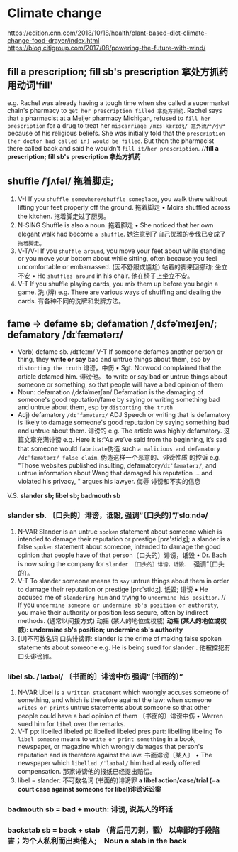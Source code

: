 # Climate change
https://edition.cnn.com/2018/10/18/health/plant-based-diet-climate-change-food-drayer/index.html
https://blog.citigroup.com/2017/08/powering-the-future-with-wind/


## fill a prescription; fill sb's prescription 拿处方抓药　用动词'fill'
e.g. Rachel was already having a tough time when she called a supermarket chain's pharmacy to `get her prescription filled 拿处方抓药`. Rachel says that a pharmacist at a Meijer pharmacy Michigan, refused to `fill her prescription` for a drug to treat her `miscarriage /mɪsˈkærɪdʒ/ 意外流产/小产` because of his religious beliefs. She was initially told that the `prescription (her doctor had called in) would be filled`. But then the pharmacist there called back and said he wouldn't `fill it/her prescription`.  //**fill a prescription; fill sb's prescription 拿处方抓药**

## shuffle /ˈʃʌfəl/ 拖着脚走;
1. V-I If you `shuffle somewhere/shuffle someplace`, you walk there without lifting your feet properly off the ground. 拖着脚走
•  Moira shuffled across the kitchen. 拖着脚走过了厨房。
2. N-SING Shuffle is also a noun. 拖着脚走
•  She noticed that her own elegant walk had become `a shuffle`. 她注意到了自己优雅的步伐已变成了``拖着脚走``。
3. V-T/V-I If you `shuffle around`, you move your feet about while standing or you move your bottom about while sitting, often because you feel uncomfortable or embarrassed. (因不舒服或尴尬) 站着的脚来回挪动; 坐立不安
•  He `shuffles around` in his chair.  他在椅子上坐立不安。
4. V-T If you shuffle playing cards, you mix them up before you begin a game. 洗 (牌)
e.g. There are various ways of shuffling and dealing the cards. 有各种不同的洗牌和发牌方法。

## fame => defame sb; defamation /ˌdɛfəˈmeɪʃən/; defamatory /dɪˈfæmətərɪ/  
* Verb) defame sb. /dɪˈfeɪm/
V-T If someone defames another person or thing, they **write or say** bad and untrue things about them, esp by `distorting the truth` 诽谤，中伤
•  Sgt. Norwood complained that the article defamed him. 诽谤他。
to write or say bad or untrue things about someone or something, so that people will have a bad opinion of them
* Noun: defamation /ˌdɛfəˈmeɪʃən/ Defamation is the damaging of someone's good reputation/fame by saying or writing something bad and untrue about them, esp by `distorting the truth`
* Adj) defamatory ``/dɪˈfæmətərɪ/``
ADJ Speech or writing that is defamatory is likely to damage someone's good reputation by saying something bad and untrue about them. 诽谤的
e.g. The article was highly defamatory.  这篇文章充满诽谤
e.g. Here it is:“As we’ve said from the beginning, it’s sad that someone would `fabricate`伪造 such `a malicious and defamatory /dɪˈfæmətərɪ/ false claim`.  伪造这样一个恶意的、诽谤性质 的控诉
e.g. "Those websites published insulting, defamatory`/dɪˈfæmətərɪ/`, and untrue information about Wang that damaged his reputation ... and violated his privacy, " argues his lawyer.  侮辱 诽谤和不实的信息

V.S. **slander sb; libel sb; badmouth sb**
### **slander sb.** 〔口头的〕诽谤，诋毁,  强调“〔口头的〕”/ˈslɑːndə/   
1. N-VAR Slander is an untrue `spoken` statement about someone which is intended to damage their reputation or prestige [prɛ'stidʒ]; a slander is a false `spoken` statement about someone, intended to damage the good opinion that people have of that person〔口头的〕诽谤，诋毁
•  Dr. Bach is now suing the company for `slander 〔口头的〕诽谤，诋毁`. 　强调“〔口头的〕。
2. V-T To slander someone means to `say` untrue things about them in order to damage their reputation or prestige [prɛ'stidʒ]. 诋毁; 诽谤
•  He accused me of `slandering him` and trying to `undermine his position`.   // If you `undermine someone or undermine sb's position or authority`, you make their authority or position less secure, often by indirect methods. (通常以间接方式) 动摇 (某人的地位或权威) **动摇 (某人的地位或权威): undermine sb's position; undermine sb's authority**
3. [U]不可数名词 口头诽谤罪: slander is the crime of making false spoken statements about someone  e.g. He is being sued for slander . 他被控犯有口头诽谤罪。

### **libel sb.**  /ˈlaɪbəl/  〔书面的〕诽谤中伤  强调“〔书面的〕”
1. N-VAR Libel is `a written statement` which wrongly accuses someone of something, and which is therefore against the law; when someone `writes or prints` untrue statements about someone so that other people could have a bad opinion of them 〔书面的〕诽谤中伤
•  Warren sued him for `libel` over the remarks.
2. V-T pp: libelled libeled   pt: libelled libeled   pres part: libelling libeling
To `libel someone` means to `write or print something` in a book, newspaper, or magazine which wrongly damages that person's reputation and is therefore against the law. 书面诽谤〔某人〕
•  The newspaper which `libelled /ˈlaɪbəl/` him had already offered compensation.  那家诽谤他的报纸已经提出赔偿。
3. libel = slander: 不可数名词 (书面的)诽谤罪 **a libel action/case/trial (=a court case against someone for libel)诽谤诉讼案**

### badmouth sb = bad + mouth: 诽谤, 说某人的坏话

### backstab sb = back + stab （背后用刀刺，戳） 以卑鄙的手段陷害；为个人私利而出卖他人;　Noun **a stab in the back**
